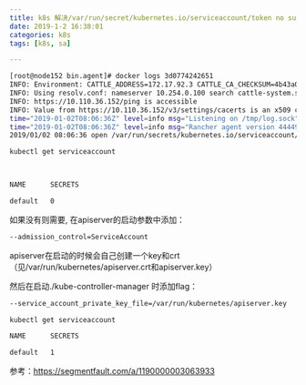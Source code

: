```yaml
---
title: k8s 解决/var/run/secret/kubernetes.io/serviceaccount/token no such file or directory问题
date: 2019-1-2 16:38:01
categories: k8s
tags: [k8s, sa]

---
```


```bash
[root@node152 bin.agent]# docker logs 3d0774242651
INFO: Environment: CATTLE_ADDRESS=172.17.92.3 CATTLE_CA_CHECKSUM=4b43a043b8852b08e76a5281fefa19998d9ba8a833a4429b666db39eaa5005c3 CATTLE_CLUSTER=true CATTLE_INTERNAL_ADDRESS= CATTLE_K8S_MANAGED=true CATTLE_NODE_NAME=cattle-cluster-agent-6dd8696799-98xjw CATTLE_SERVER=https://10.110.36.152
INFO: Using resolv.conf: nameserver 10.254.0.100 search cattle-system.svc.cluster.local. svc.cluster.local. cluster.local. options ndots:5
INFO: https://10.110.36.152/ping is accessible
INFO: Value from https://10.110.36.152/v3/settings/cacerts is an x509 certificate
time="2019-01-02T08:06:36Z" level=info msg="Listening on /tmp/log.sock"
time="2019-01-02T08:06:36Z" level=info msg="Rancher agent version 4444973-dirty is starting"
2019/01/02 08:06:36 open /var/run/secrets/kubernetes.io/serviceaccount/token: no such file or directory
```

```bash
kubectl get serviceaccount

 

NAME      SECRETS

default   0

```


如果没有则需要, 在apiserver的启动参数中添加：
```bash
--admission_control=ServiceAccount
```

apiserver在启动的时候会自己创建一个key和crt（见/var/run/kubernetes/apiserver.crt和apiserver.key）

然后在启动./kube-controller-manager 时添加flag：
```bash
--service_account_private_key_file=/var/run/kubernetes/apiserver.key
```
 
```bash
kubectl get serviceaccount

NAME      SECRETS

default   1
```

参考：https://segmentfault.com/a/1190000003063933